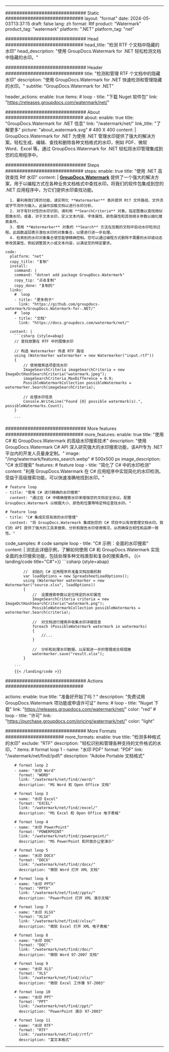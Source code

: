 
---
############################# Static ############################
layout: "format"
date:  2024-05-03T13:37:15
draft: false
lang: zh
format: Rtf
product: "Watermark"
product_tag: "watermark"
platform: ".NET"
platform_tag: "net"

############################# Head ############################
head_title: "检测 RTF 个文档中隐藏的水印"
head_description: "使用 GroupDocs.Watermark for .NET 轻松检测文档中隐藏的水印。"

############################# Header ############################
title: "检测和管理 RTF 个文档中的隐藏水印" 
description: "使用 GroupDocs.Watermark for .NET 快速检测和管理隐藏的水印。"
subtitle: "GroupDocs.Watermark for .NET" 

header_actions:
  enable: true
  items:
    #  loop
    - title: "下载 Nuget 软件包"
      link: "https://releases.groupdocs.com/watermark/net/"
      
############################# About ############################
about:
    enable: true
    title: "GroupDocs.Watermark for .NET 信息"
    link: "/watermark/net/"
    link_title: "了解更多"
    picture: "about_watermark.svg" # 480 X 400
    content: |
       GroupDocs.Watermark for .NET 为使用 .NET 管理水印提供了强大的解决方案。轻松生成、编辑、查找和删除各种文档格式的水印，例如 PDF、微软 Word、Excel 等。通过 GroupDocs.Watermark for .NET 轻松将水印管理集成到您的应用程序中。

############################# Steps ############################
steps:
    enable: true
    title: "使用 .NET 高效查找 Rtf 水印"
    content: |
      **[GroupDocs.Watermark](https://products.groupdocs.com/watermark/net/)** 提供了一个强大的解决方案，用于以编程方式在各种业务文档格式中查找水印。将我们的软件包集成到您的 .NET 应用程序中，为它们提供水印查找功能。
      
      1. 要利用我们库的功能，请实例化 **Watermarker** 类并提供 Rtf 文件路径、文件流或字节流作为输入。此操作加载文档以进行水印分析。
      2. 对于有针对性的水印识别，请利用 **SearchCriteria** 对象。指定图像以查找相似图像水印。或者，对于文本水印，定义文本内容、字体属性、颜色属性和其他相关参数以细化搜索条件。
      3. 使用 **Watermarker** 对象的 **Search** 方法在加载的文档中启动水印检测过程。此函数返回表示潜在水印的对象集合，以便进行进一步处理。
      4. 检索到的水印对象集合使您能够精确控制。您可以通过编程方式删除不需要的水印或动态修改其属性，例如调整其大小或文本内容，以满足您的特定要求。
   
    code:
      platform: "net"
      copy_title: "复制"
      install:
        command: |
        command: "dotnet add package GroupDocs.Watermark"
        copy_tip: "点击复制"
        copy_done: "复制的"
      links:
        #  loop
        - title: "更多例子"
          link: "https://github.com/groupdocs-watermark/GroupDocs.Watermark-for-.NET/"
        #  loop
        - title: "文档"
          link: "https://docs.groupdocs.com/watermark/net/"
          
      content: |
        ```csharp {style=abap}
        // 查找放置在 RTF 中的图像水印

        // 构造 Watermarker 传递 RTF 路径
        using (Watermarker watermarker = new Watermarker("input.rtf"))
        {
            // 使用搜索选项查找水印
            ImageSearchCriteria imageSearchCriteria = new ImageDctHashSearchCriteria("watermark.jpeg");
            imageSearchCriteria.MaxDifference = 0.9;
            PossibleWatermarkCollection possibleWatermarks = watermarker.Search(imageSearchCriteria);

            // 处理水印信息
            Console.WriteLine("Found {0} possible watermark(s).", possibleWatermarks.Count);
        }
        
        ```  

############################# More features ############################
more_features:
  enable: true
  title: "使用 C# 和 GroupDocs.Watermark 的高级水印搜索技术"
  description: "使用 GroupDocs.Watermark C# API 深入研究强大的水印搜索功能，该API专为 .NET 平台内的开发人员量身定制。"
  image: "/img/watermark/features_search.webp" # 500x500 px
  image_description: "C# 水印搜索"
  features:
    # feature loop
    - title: "简化了 C# 中的水印检测"
      content: "利用 GroupDocs.Watermark 在 C# 应用程序中实现简化的水印检测。受益于高级搜索功能，可以快速准确地找到水印。"

    # feature loop
    - title: "使用 C# 进行精确的水印搜索"
      content: "通过在 C# 中精确搜索水印来增强您的文档安全协议。配置 GroupDocs.Watermark 以根据大小、颜色和位置等特定特征查找水印。"

    # feature loop
    - title: "C# 集成实现有效的水印管理"
      content: "将 GroupDocs.Watermark 集成到您的 C# 项目中以有效管理文档水印。我们的 API 提供了强大的工具来搜索、分析和报告水印使用情况，从而确保合规性和品牌一致性。"
      
  code_samples:
    # code sample loop
    - title: "C# 示例：全面的水印搜索"
      content: |
        浏览此详细示例，了解如何使用 C# 和 GroupDocs.Watermark 实现全面的水印搜索功能，包括处理多种文档类型和复杂的搜索条件。
        {{< landing/code title="C#">}}
        ```csharp {style=abap}
        
            //  初始化 C# 应用程序并准备文档加载机制
            var loadOptions = new SpreadsheetLoadOptions();
            using (Watermarker watermarker = new Watermarker("source.xlsx", loadOptions))
            {
                //  设置搜索参数以定位特定的水印属性
                ImageSearchCriteria criteria = new ImageDctHashSearchCriteria("watermark.png");
                PossibleWatermarkCollection possibleWatermarks = watermarker.Search(criteria);

                //  对文档进行搜索并收集水印详细信息
                foreach (PossibleWatermark watermark in watermarks)
                {
                    //...
                }

                //  分析和处理水印数据，以采取进一步的管理或合规措施
                watermarker.save("result.xlsx");
            }

        ```
        {{< /landing/code >}}


############################# Actions ############################

actions:
  enable: true
  title: "准备好开始了吗？"
  description: "免费试用 GroupDocs.Watermark 项功能或申请许可证"
  items:
    #  loop
    - title: "Nuget 下载"
      link: "https://releases.groupdocs.com/watermark/net/"
      color: "red"
        #  loop
    - title: "许可"
      link: "https://purchase.groupdocs.com/pricing/watermark/net/"
      color: "light"


############################# More Formats #####################
more_formats:
    enable: true
    title: "检测多种格式的水印"
    exclude: "RTF"
    description: "轻松识别和管理各种支持的文件格式的水印。"
    items: 
        # format loop 1
        - name: "水印 PDF"
          format: "PDF"
          link: "/watermark/net/find//pdf/"
          description: "Adobe Portable 文档格式"

        # format loop 2
        - name: "水印 Word"
          format: "WORD"
          link: "/watermark/net/find//word/"
          description: "MS Word 和 Open Office 文档"
          
        # format loop 3
        - name: "水印 Excel"
          format: "EXCEL"
          link: "/watermark/net/find//excel/"
          description: "MS Excel 和 Open Office 电子表格"

        # format loop 4
        - name: "水印 PowerPoint"
          format: "POWERPOINT"
          link: "/watermark/net/find//powerpoint/"
          description: "MS PowerPoint 和开放办公室演示"

        # format loop 5
        - name: "水印 DOCX"
          format: "DOCX"
          link: "/watermark/net/find//docx/"
          description: "微软 Word 打开 XML 文档"
          
        # format loop 6
        - name: "水印 PPTX"
          format: "PPTX"
          link: "/watermark/net/find//pptx/"
          description: "PowerPoint 打开 XML 演示文稿"
          
        # format loop 7
        - name: "水印 XLSX"
          format: "XLSX"
          link: "/watermark/net/find//xlsx/"
          description: "微软 Excel 打开 XML 电子表格"

        # format loop 8
        - name: "水印 DOC"
          format: "DOC"
          link: "/watermark/net/find//doc/"
          description: "微软 Word 97-2007 文档"

        # format loop 9
        - name: "水印 XLS"
          format: "XLS"
          link: "/watermark/net/find//xls/"
          description: "微软 Excel 工作簿 97-2003"

        # format loop 10
        - name: "水印 PPT"
          format: "PPT"
          link: "/watermark/net/find//ppt/"
          description: "PowerPoint 演示 97-2003"

        # format loop 11
        - name: "水印 RTF"
          format: "RTF"
          link: "/watermark/net/find//rtf/"
          description: "富文本格式"

---
